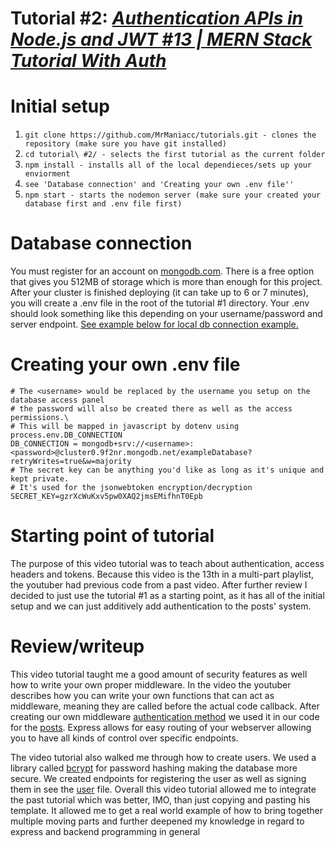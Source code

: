 # Tutorial #2: _[Authentication APIs in Node.js and JWT #13 | MERN Stack Tutorial With Auth](https://www.youtube.com/watch?v=wwiwyFXQCHw&ab_channel=ChaooCharles)_

# Initial setup

1. ``git clone https://github.com/MrManiacc/tutorials.git - clones the repository (make sure you have git installed)``
2. ``cd tutorial\ #2/ - selects the first tutorial as the current folder``
3. ``npm install - installs all of the local dependieces/sets up your enviorment``
4. ``see 'Database connection' and 'Creating your own .env file''``
5. ``npm start - starts the nodemon server (make sure your created your database first and .env file first)``

# Database connection

You must register for an account on [mongodb.com](https://cloud.mongodb.com/). There is a free option that gives you
512MB of storage which is more than enough for this project. After your cluster is finished deploying (it can take up to
6 or 7 minutes), you will create a .env file in the root of the tutorial #1 directory. Your .env should look something
like this depending on your username/password and server
endpoint. [See example below for local db connection example.](#creating-your-own-env-file)

# Creating your own .env file

```dotenv
# The <username> would be replaced by the username you setup on the database access panel 
# the password will also be created there as well as the access permissions.\
# This will be mapped in javascript by dotenv using process.env.DB_CONNECTION
DB_CONNECTION = mongodb+srv://<username>:<password>@cluster0.9f2nr.mongodb.net/exampleDatabase?retryWrites=true&w=majority
# The secret key can be anything you'd like as long as it's unique and kept private.
# It's used for the jsonwebtoken encryption/decryption
SECRET_KEY=gzrXcWuKxv5pw0XAQ2jmsEMifhnT0Epb
```

# Starting point of tutorial

The purpose of this video tutorial was to teach about authentication, access headers and tokens. Because this video is
the 13th in a multi-part playlist, the youtuber had previous code from a past video. After further review I decided to
just use the tutorial #1 as a starting point, as it has all of the initial setup and we can just additively add
authentication to the posts' system.

# Review/writeup

This video tutorial taught me a good amount of security features as well how to write your own proper middleware. In the
video the youtuber describes how you can write your own functions that can act as middleware, meaning they are called
before the actual code callback. After creating our own middleware [authentication method](util/auth.js) we used it in
our code for the [posts](routes/posts.js). Express allows for easy routing of your webserver allowing you to have all
kinds of control over specific endpoints.

The video tutorial also walked me through how to create users. We used a library
called [bcrypt](https://www.npmjs.com/package/bcrypt) for password hashing making the database more secure. We created
endpoints for registering the user as well as signing them in see the [user](routes/user.js) file. Overall this video
tutorial allowed me to integrate the past tutorial which was better, IMO, than just copying and pasting his template. It
allowed me to get a real world example of how to bring together multiple moving parts and further deepened my knowledge
in regard to express and backend programming in general